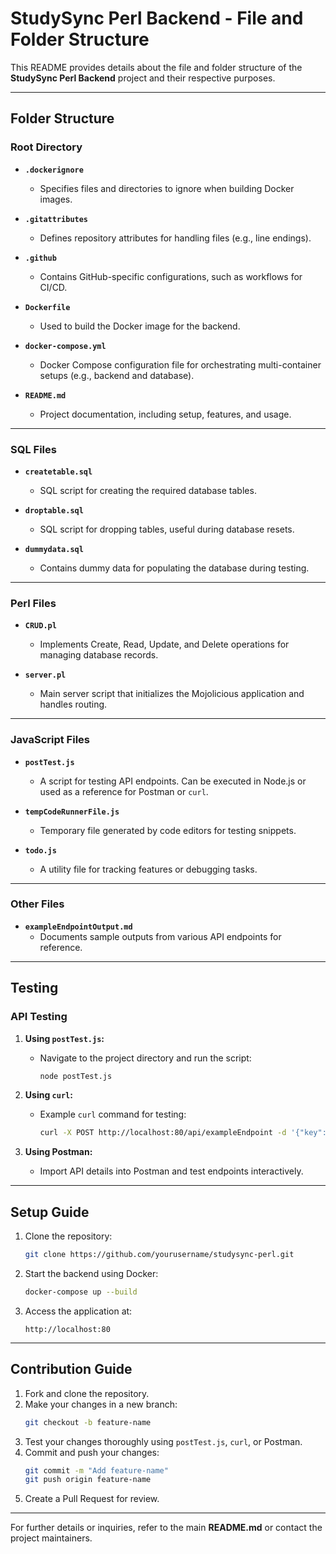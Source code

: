 # StudySync Perl Backend - File and Folder Structure

This README provides details about the file and folder structure of the **StudySync Perl Backend** project and their respective purposes.

---

## Folder Structure
### **Root Directory**
- **`.dockerignore`**
  - Specifies files and directories to ignore when building Docker images.

- **`.gitattributes`**
  - Defines repository attributes for handling files (e.g., line endings).

- **`.github`**
  - Contains GitHub-specific configurations, such as workflows for CI/CD.

- **`Dockerfile`**
  - Used to build the Docker image for the backend.

- **`docker-compose.yml`**
  - Docker Compose configuration file for orchestrating multi-container setups (e.g., backend and database).

- **`README.md`**
  - Project documentation, including setup, features, and usage.

---

### **SQL Files**
- **`createtable.sql`**
  - SQL script for creating the required database tables.

- **`droptable.sql`**
  - SQL script for dropping tables, useful during database resets.

- **`dummydata.sql`**
  - Contains dummy data for populating the database during testing.

---

### **Perl Files**
- **`CRUD.pl`**
  - Implements Create, Read, Update, and Delete operations for managing database records.

- **`server.pl`**
  - Main server script that initializes the Mojolicious application and handles routing.

---

### **JavaScript Files**
- **`postTest.js`**
  - A script for testing API endpoints. Can be executed in Node.js or used as a reference for Postman or `curl`.

- **`tempCodeRunnerFile.js`**
  - Temporary file generated by code editors for testing snippets.

- **`todo.js`**
  - A utility file for tracking features or debugging tasks.

---

### **Other Files**
- **`exampleEndpointOutput.md`**
  - Documents sample outputs from various API endpoints for reference.

---

## Testing
### API Testing
1. **Using `postTest.js`:**
   - Navigate to the project directory and run the script:
     ```bash
     node postTest.js
     ```

2. **Using `curl`:**
   - Example `curl` command for testing:
     ```bash
     curl -X POST http://localhost:80/api/exampleEndpoint -d '{"key":"value"}' -H "Content-Type: application/json"
     ```

3. **Using Postman:**
   - Import API details into Postman and test endpoints interactively.

---

## Setup Guide
1. Clone the repository:
   ```bash
   git clone https://github.com/yourusername/studysync-perl.git
   ```

2. Start the backend using Docker:
   ```bash
   docker-compose up --build
   ```

3. Access the application at:
   ```
   http://localhost:80
   ```

---

## Contribution Guide
1. Fork and clone the repository.
2. Make your changes in a new branch:
   ```bash
   git checkout -b feature-name
   ```
3. Test your changes thoroughly using `postTest.js`, `curl`, or Postman.
4. Commit and push your changes:
   ```bash
   git commit -m "Add feature-name"
   git push origin feature-name
   ```
5. Create a Pull Request for review.

---

For further details or inquiries, refer to the main **README.md** or contact the project maintainers.
